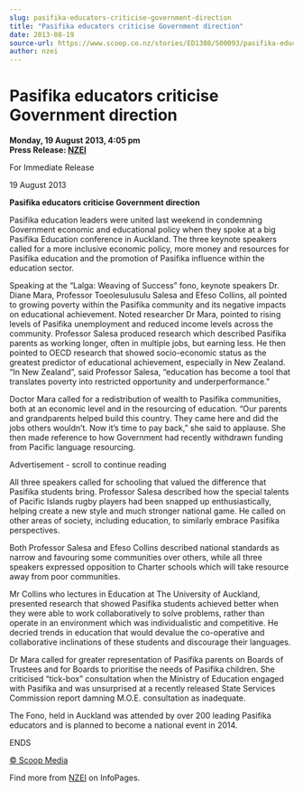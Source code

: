 ```yaml
---
slug: pasifika-educators-criticise-government-direction
title: "Pasifika educators criticise Government direction"
date: 2013-08-19
source-url: https://www.scoop.co.nz/stories/ED1308/S00093/pasifika-educators-criticise-government-direction.htm
author: nzei
---
```

Pasifika educators criticise Government direction
=================================================

**Monday, 19 August 2013, 4:05 pm**  
**Press Release: [NZEI](https://info.scoop.co.nz/NZEI)**

For Immediate Release

19 August 2013

**Pasifika educators criticise Government direction**

Pasifika education leaders were united last weekend in condemning Government economic and educational policy when they spoke at a big Pasifika Education conference in Auckland. The three keynote speakers called for a more inclusive economic policy, more money and resources for Pasifika education and the promotion of Pasifika influence within the education sector.

Speaking at the “Lalga: Weaving of Success” fono, keynote speakers Dr. Diane Mara, Professor Toeolesulusulu Salesa and Efeso Collins, all pointed to growing poverty within the Pasifika community and its negative impacts on educational achievement. Noted researcher Dr Mara, pointed to rising levels of Pasifika unemployment and reduced income levels across the community. Professor Salesa produced research which described Pasifika parents as working longer, often in multiple jobs, but earning less. He then pointed to OECD research that showed socio-economic status as the greatest predictor of educational achievement, especially in New Zealand. “In New Zealand”, said Professor Salesa, “education has become a tool that translates poverty into restricted opportunity and underperformance.”

Doctor Mara called for a redistribution of wealth to Pasifika communities, both at an economic level and in the resourcing of education. “Our parents and grandparents helped build this country. They came here and did the jobs others wouldn’t. Now it’s time to pay back,” she said to applause. She then made reference to how Government had recently withdrawn funding from Pacific language resourcing.

Advertisement - scroll to continue reading





All three speakers called for schooling that valued the difference that Pasifika students bring. Professor Salesa described how the special talents of Pacific Islands rugby players had been snapped up enthusiastically, helping create a new style and much stronger national game. He called on other areas of society, including education, to similarly embrace Pasifika perspectives.

Both Professor Salesa and Efeso Collins described national standards as narrow and favouring some communities over others, while all three speakers expressed opposition to Charter schools which will take resource away from poor communities.

Mr Collins who lectures in Education at The University of Auckland, presented research that showed Pasifika students achieved better when they were able to work collaboratively to solve problems, rather than operate in an environment which was individualistic and competitive. He decried trends in education that would devalue the co-operative and collaborative inclinations of these students and discourage their languages.

Dr Mara called for greater representation of Pasifika parents on Boards of Trustees and for Boards to prioritise the needs of Pasifika children. She criticised “tick-box” consultation when the Ministry of Education engaged with Pasifika and was unsurprised at a recently released State Services Commission report damning M.O.E. consultation as inadequate.

The Fono, held in Auckland was attended by over 200 leading Pasifika educators and is planned to become a national event in 2014.

  
ENDS  

[© Scoop Media](http://www.scoop.co.nz/about/terms.html)

Find more from [NZEI](https://info.scoop.co.nz/NZEI) on InfoPages.